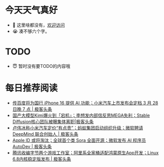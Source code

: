 # 今天天气真好
- 👋 这里啥都没有，[欢迎访问](https://zhangfeng-ola.github.io/)
- 😭 凑不够六个字。
<!---
- 👀 I’m interested in ...
- 🌱 I’m currently learning ...
- 💞️ I’m looking to collaborate on ...
- 📫 How to reach me ...
- 😇 I'm doing something ...

--->

# TODO 
- 😇 暂时没有要TODO的内容哦

<!---
zhangfeng-ola/zhangfeng-ola is a ✨ special ✨ repository because its `README.md` (this file) appears on your GitHub profile.
You can click the Preview link to take a look at your changes.
--->

# 每日推荐阅读
<!-- BLOG-POST-LIST:START -->
- [传百度将为国行 iPhone 16 提供 AI 功能；小米汽车上市发布会定档 3 月 28 日晚 7 点 | 极客头条](https://blog.csdn.net/weixin_39786569/article/details/137020801)
- [国产大模型Kimi爆火到「宕机」；李想发内部信反思MEGA失利；Stable Diffusion核心团队被曝集体离职|极客头条](https://blog.csdn.net/weixin_39786569/article/details/136939227)
- [卢伟冰称小米汽车定价“有点贵”；蚂蚁集团启动组织升级；​微软聘请 DeepMind 联合创始人 | 极客头条](https://blog.csdn.net/weixin_39786569/article/details/136874475)
- [Apple ID 或将淘汰；全球首个类 Sora 全面开源；微软发布 AI 程序员 AutoDev | 极客头条](https://blog.csdn.net/weixin_39786569/article/details/136813137)
- [腾讯收编字节两个游戏工作室；阿里系全家桶适配鸿蒙原生App开发；Linux 6.8内核稳定版发布 | 极客头条](https://blog.csdn.net/weixin_39786569/article/details/136727464)
<!-- BLOG-POST-LIST:END -->

